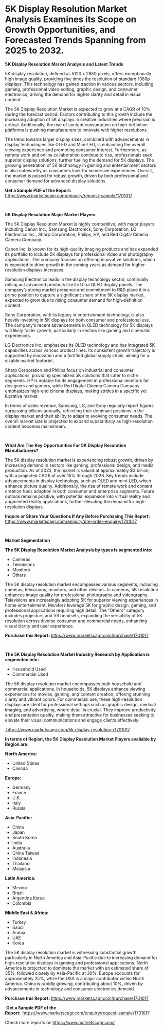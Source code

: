 <p><h1>5K Display Resolution Market Analysis Examines its Scope on Growth Opportunities, and Forecasted Trends Spanning from 2025 to 2032.</h1></p><p><strong>5K Display Resolution Market Analysis and Latest Trends</strong></p>
<p><p>5K display resolution, defined as 5120 x 2880 pixels, offers exceptionally high image quality, providing five times the resolution of standard 1080p displays. This technology has gained traction in various sectors, including gaming, professional video editing, graphic design, and consumer electronics, driving the demand for higher clarity and detail in visual content.</p><p>The 5K Display Resolution Market is expected to grow at a CAGR of 10% during the forecast period. Factors contributing to this growth include the increasing adoption of 5K displays in creative industries where precision is critical. Additionally, the rise of content consumption on high-definition platforms is pushing manufacturers to innovate with higher resolutions. </p><p>The trend towards larger display sizes, combined with advancements in display technologies like OLED and Mini-LED, is enhancing the overall viewing experience and promoting consumer interest. Furthermore, as remote work and online collaboration continue to rise, professionals seek superior display solutions, further fueling the demand for 5K displays. The growing penetration of 5K technology in gaming and entertainment sectors is also noteworthy as consumers look for immersive experiences. Overall, the market is poised for robust growth, driven by both professional and consumer demand for advanced display solutions.</p></p>
<p><strong>Get a Sample PDF of the Report:&nbsp;</strong> <a href="https://www.marketscagr.com/enquiry/request-sample/1701017?utm_campaign=2198&utm_medium=2&utm_source=Github&utm_content=ia&utm_term=27032025&utm_id=5k-display-resolution">https://www.marketscagr.com/enquiry/request-sample/1701017</a></p>
<p>&nbsp;</p>
<p><strong>5K Display Resolution Major Market Players</strong></p>
<p><p>The 5K Display Resolution Market is highly competitive, with major players including Canon Inc., Samsung Electronics, Sony Corporation, LG Electronics Inc., Sharp Corporation, Philips, HP, and Red Digital Cinema Camera Company. </p><p>Canon Inc. is known for its high-quality imaging products and has expanded its portfolio to include 5K displays for professional video and photography applications. The company focuses on offering innovative solutions, which is expected to drive growth in the coming years as demand for higher-resolution displays increases.</p><p>Samsung Electronics leads in the display technology sector, continually rolling out advanced products like its Ultra QLED display panels. The company’s strong market presence and commitment to R&D place it in a prime position to capture a significant share of the 5K display market, expected to grow due to rising consumer demand for high-definition content.</p><p>Sony Corporation, with its legacy in entertainment technology, is also heavily investing in 5K displays for both consumer and professional use. The company's recent advancements in OLED technology for 5K displays will likely foster growth, particularly in sectors like gaming and cinematic experiences.</p><p>LG Electronics Inc. emphasizes its OLED technology and has integrated 5K capabilities across various product lines. Its consistent growth trajectory is supported by innovation and a fortified global supply chain, aiming for a sizable market footprint.</p><p>Sharp Corporation and Philips focus on industrial and consumer applications, providing specialized 5K solutions that cater to niche segments. HP is notable for its engagement in professional monitors for designers and gamers, while Red Digital Cinema Camera Company emphasizes high-end cinema displays, making strides in a specific yet lucrative market.</p><p>In terms of sales revenue, Samsung, LG, and Sony regularly report figures surpassing billions annually, reflecting their dominant positions in the display market and their ability to adapt to evolving consumer needs. The overall market size is projected to expand substantially as high-resolution content becomes mainstream.</p></p>
<p>&nbsp;</p>
<p><strong>What Are The Key Opportunities For 5K Display Resolution Manufacturers?</strong></p>
<p><p>The 5K display resolution market is experiencing robust growth, driven by increasing demand in sectors like gaming, professional design, and media production. As of 2023, the market is valued at approximately $3 billion, with a projected CAGR of over 15% through 2028. Key trends include advancements in display technology, such as OLED and mini-LED, which enhance picture quality. Additionally, the rise of remote work and content creation fuels adoption in both consumer and enterprise segments. Future outlook remains positive, with potential expansion into virtual reality and augmented reality applications, further elevating the demand for high-resolution displays.</p></p>
<p><strong>Inquire or Share Your Questions If Any Before Purchasing This Report:</strong> <a href="https://www.marketscagr.com/enquiry/pre-order-enquiry/1701017?utm_campaign=2198&utm_medium=2&utm_source=Github&utm_content=ia&utm_term=27032025&utm_id=5k-display-resolution">https://www.marketscagr.com/enquiry/pre-order-enquiry/1701017</a></p>
<p>&nbsp;</p>
<p><strong>Market Segmentation</strong></p>
<p><strong>The 5K Display Resolution Market Analysis by types is segmented into:</strong></p>
<p><ul><li>Cameras</li><li>Televisions</li><li>Monitors</li><li>Others</li></ul></p>
<p><p>The 5K display resolution market encompasses various segments, including cameras, televisions, monitors, and other devices. In cameras, 5K resolution enhances image quality for professional photography and videography. Televisions are increasingly adopting 5K for superior viewing experiences in home entertainment. Monitors leverage 5K for graphic design, gaming, and professional applications requiring high detail. The "Others" category includes projectors and VR headsets, expanding the versatility of 5K resolution across diverse consumer and commercial needs, enhancing visual clarity and user experience.</p></p>
<p><strong>Purchase this Report:&nbsp;</strong><a href="https://www.marketscagr.com/purchase/1701017?utm_campaign=2198&utm_medium=2&utm_source=Github&utm_content=ia&utm_term=27032025&utm_id=5k-display-resolution">https://www.marketscagr.com/purchase/1701017</a></p>
<p>&nbsp;</p>
<p><strong>The 5K Display Resolution Market Industry Research by Application is segmented into:</strong></p>
<p><ul><li>Household Used</li><li>Commercial Used</li></ul></p>
<p><p>The 5K display resolution market encompasses both household and commercial applications. In households, 5K displays enhance viewing experiences for movies, gaming, and content creation, offering stunning clarity and vibrant colors. For commercial use, these high-resolution displays are ideal for professional settings such as graphic design, medical imaging, and advertising, where detail is crucial. They improve productivity and presentation quality, making them attractive for businesses seeking to elevate their visual communications and engage clients effectively.</p></p>
<p><a href="https://www.marketscagr.com/5k-display-resolution-r1701017?utm_campaign=2198&utm_medium=2&utm_source=Github&utm_content=ia&utm_term=27032025&utm_id=5k-display-resolution">&nbsp;https://www.marketscagr.com/5k-display-resolution-r1701017</a></p>
<p><strong>In terms of Region, the 5K Display Resolution Market Players available by Region are:</strong></p>
<p>
    <p> <strong> North America: </strong>
        <ul>
            <li>United States</li>
            <li>Canada</li>
        </ul>
        </p> 
    <p> <strong> Europe: </strong>
        <ul>
            <li>Germany</li>
            <li>France</li>
            <li>U.K.</li>
            <li>Italy</li>
            <li>Russia</li>
        </ul>
        </p> 
    <p> <strong> Asia-Pacific: </strong>
        <ul>
            <li>China</li>
            <li>Japan</li>
            <li>South Korea</li>
            <li>India</li>
            <li>Australia</li>
            <li>China Taiwan</li>
            <li>Indonesia</li>
            <li>Thailand</li>
            <li>Malaysia</li>
        </ul>
        </p> 
    <p> <strong> Latin America: </strong>
        <ul>
            <li>Mexico</li>
            <li>Brazil</li>
            <li>Argentina Korea</li>
            <li>Colombia</li>
        </ul>
        </p> 
    <p> <strong> Middle East & Africa: </strong>
        <ul>
            <li>Turkey</li>
            <li>Saudi</li>
            <li>Arabia</li>
            <li>UAE</li>
            <li>Korea</li>
        </ul>
    </p>
    </p>
<p><p>The 5K display resolution market is witnessing substantial growth, particularly in North America and Asia-Pacific due to increasing demand for high-resolution displays in gaming and professional applications. North America is projected to dominate the market with an estimated share of 35%, followed closely by Asia-Pacific at 30%. Europe accounts for approximately 25%, while the USA is a major contributor within North America. China is rapidly growing, contributing about 10%, driven by advancements in technology and consumer electronics demand.</p></p>
<p><strong>Purchase this Report: </strong><a href="https://www.marketscagr.com/purchase/1701017?utm_campaign=2198&utm_medium=2&utm_source=Github&utm_content=ia&utm_term=27032025&utm_id=5k-display-resolution">https://www.marketscagr.com/purchase/1701017</a></p>
<p>&nbsp;<strong>Get a Sample PDF of the Report:&nbsp;&nbsp;</strong><a href="https://www.marketscagr.com/enquiry/request-sample/1701017?utm_campaign=2198&utm_medium=2&utm_source=Github&utm_content=ia&utm_term=27032025&utm_id=5k-display-resolution">https://www.marketscagr.com/enquiry/request-sample/1701017</a></p>
<p><strong></strong></p>
<p>Check more reports on <a href="https://www.marketscagr.com/?utm_campaign=2198&utm_medium=2&utm_source=Github&utm_content=ia&utm_term=27032025&utm_id=5k-display-resolution">https://www.marketscagr.com/</a></p>